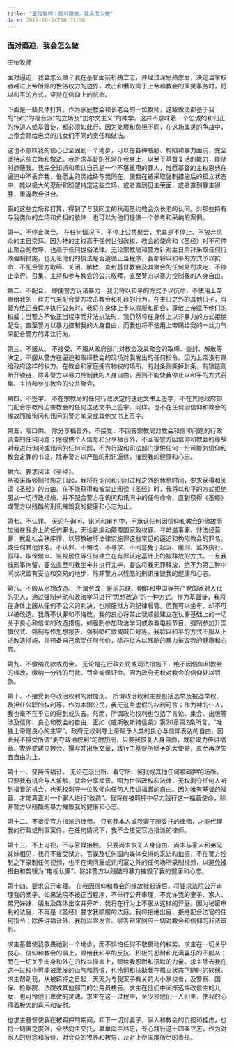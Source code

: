 ```yaml
---
title: "王怡牧师：面对逼迫，我会怎么做"
date: 2018-10-14T10:31:36
---
```


### 面对逼迫，我会怎么做

王怡牧师



面对逼迫，我会怎么做？我在基督面前祈祷立志，并经过深思熟虑后，决定当掌权者越过上帝所赐的世俗权力的边界，攻击和僭取属于上帝和教会的属灵事务时，将以和平的方式，坚持在信仰上的抗命。

下面是一些具体打算。作为家庭教会和长老会的一位牧师，这些做法都基于我的“保守的福音派”的立场及“加尔文主义”的神学。这并不意味着一个忠诚的和归正的传道人或基督徒，都必须如此行。因为处境和负担不同，在这场属灵的争战中，上帝会赐给忠贞的儿女们不同的责任和做法。

这也不意味我的信心已坚固到一个地步，可以在各种威胁、构陷和暴力面前，完全坚持这些立场和做法。我祈求基督的死常在我身上，以至于基督复活的能力，能随时遮蔽我。我完全知道和承认自己是一个不堪重用的罪人，惟愿基督的主权恩典在逼迫中不丢弃我，惟愿主的灵始终与我同在，使我在被采取强制措施后的孤立状态中，能以极大的忍耐和盼望持定这些立场，或者直到见主荣面，或者直到靠主得胜，重返教会讲台。

我的这些立场和打算，得到了与我同工的秋雨圣约教会众长老的认同。对那些持有与我类似的立场和负担的肢体，也可以为他们提供一个参考和采纳的案例。


第一、不停止聚会。
在任何情况下，不停止公共聚会，尤其是不停止、不放弃信众的主日崇拜。因为神的主权高于任何世俗政权，教会的使命和《圣经》对不可停止聚会的教导，也高于任何世俗法律。无论宗教局和警方针对主日崇拜采取任何行政强制措施，也无论他们的执法是否遵循正当程序，我都将以和平的方式予以抗命，不配合警方取缔、关闭、解散、查封基督教会及其聚会的任何处罚决定，不停止举行、召集、主持和参与教会的公共敬拜，直至警方以暴力控制我的人身自由。

第二、不配合。
即便警方诉诸暴力，我仍将以和平的方式予以抗命，不使用上帝赐给我的一丝力气来配合警方攻击教会和礼拜的行为。在主日之外的其他日子，当警方依正当程序执行公务时，我将在身体上予以顺服和配合，尊敬上帝赋予他们的权威；当警方不依正当程序而非法执法时，我仍然将在身体上以非暴力的方式拒绝配合，直至警方以暴力控制我的人身自由，而我也将不使用上帝赐给我的一丝力气来配合警方的非法行为。

第三、不服从。
不接受、不服从政府部门对教会及其聚会的取缔、查封、解散等决定，不服从警方在逼迫和取缔教会的现场对我发出的任何指令。因为上帝没有赐给政府这样的权力。在教会和家庭拥有物权的场所，有封条则撕掉封条，有锁链则断开锁链，除非警方以暴力控制我的人身自由，否则不能使我停止以和平的方式召集、主持和参加教会的公共聚会。

第四、不签字。
    不在宗教局的任何行政决定的送达文书上签字，不在其他政府部门配合宗教局迫害教会的任何送达文书上签字。同样，也不在任何因信仰和教会的缘故而被询问和讯问的警方笔录或其他文书上签字。

第五，零口供。
除分享福音外，不接受、不回答宗教局对教会和信仰问题的行政调查的任何问题；除提供个人信息和分享福音外，不回答警方因信仰和教会的缘故对我进行询问或讯问的任何问题，不为行政和司法部门提供任何一份可能为信仰和教会定罪的书证，除非警方以严酷的刑讯逼供，摧毁我的健康和心志。

第六、要求阅读《圣经》。    
从被采取强制措施之日起，我将在询问和讯问过程之外的休息时间，要求获得和阅读《圣经》的自由。在不能获得和被禁止阅读《圣经》时，我将以和平的方式拒绝服从一切行政措施，并不配合警方在询问和讯问中的任何命令，直到获得《圣经》或警方以残酷的刑讯摧毁我的健康和心志为止。

第七、不认罪。
无论在询问、讯问和审判中，不承认任何因信仰和教会的缘故而加诸在我身上的任何罪名，无论是煽动颠覆国家政权罪、寻衅滋事罪、非法经营罪、扰乱社会秩序罪、以邪教破坏法律实施罪这些常见的逼迫和构陷教会的罪名，或任何其他罪名。不认罪、不悔改，不寻求、不同意免于起诉、缓刑、监外执行、假释、取保候审、监视居住等任何建立在有罪认定基础上的被释放的方式。一旦我被刑事拘留，要么直至判我坐牢并执行完毕，要么将我无罪释放，绝不为第三种中间状况留有妥协和交易的地步，除非警方以残酷的刑讯摧毁我的健康和心志。

第八、不服从思想改造。
所谓劳改，是前苏联、朝鲜和中国等共产党国家对入狱的犯人，通过强制劳动和政治学习进行“思想改造”的一种方式。作为基督徒，我将在身体上服从任何不公义的判决，也顺服狱方的纪律看管。但我可以坐牢，却不可以被改造。我既不认罪和不悔改，我的良心将禁止我顺服建立在认罪基础上的一切关乎良心和信仰的改造措施，如强制参加政治学习或收看电视节目、强制参加升国旗仪式、强制写作思想报告、强制唱红歌或喊口号等。我将以和平的方式不服从上述改造措施，并预备自己承受任何代价，除非狱方以残酷的暴力摧毁我的健康和心志。

第九、不缴纳罚款或罚金。
无论是在行政处罚或司法措施下，绝不因信仰和教会的缘故，缴纳一分钱的罚款、罚金或保证金。因为政府无权对教会的信仰处以罚款。

第十、不接受剥夺政治权利的附加刑。
所谓政治权利主要包括选举及被选举权、及担任公职的权利等。作为本国公民，我无这些虚假的权利可言；作为神的仆人，我也毫不在乎它的得到或失去。然而，所谓政治权利也包括了言论、集会、出版等涉及信仰、良心和教会的自由，正如《威斯敏斯特信条》第20章第2条所言，“唯独上帝是良心的主宰”。政府无权剥夺上帝赋予人类的良心与信仰表达的自由，因此我不接受所谓“剥夺政治权利”的附加刑，只要我恢复人身自由，就将竭力传讲福音、牧养或建立教会、撰写并出版文章，践行主基督所赋予的大使命，直至再次失去自由为止。

第十一、坚持传福音。
无论在派出所、看守所、监狱或其他任何被羁押的场所，只要我有机会与人接触，就会分享福音。因为世俗政权和法律，无权剥夺任何人听到福音的机会，也无权剥夺一位牧师向任何人传讲福音的自由。因为唯有基督的福音，才能真正对一个罪人进行“改造”。我将在被羁押中尽力践行这一福音使命，除非警方以残酷的暴力摧毁我的健康和心志。

第十二、不接受官方指派的律师。
只有我本人或我妻子所委托的律师，才能代理我的行政或刑事案件。在任何情况下，我不会接受官方指派的律师。

第十三、不上电视，不与官媒接触。
只要尚未恢复人身自由、尚未与家人和弟兄姊妹相见，我将不接受狱方、官媒及任何国内媒体安排的采访和拍摄，不在警方控制之下录制任何视频，也不在询问室或讯问室之外的任何场所录制视频，以避免被扭曲和剪辑为“电视认罪”。除非警方以残酷的暴力摧毁了我的健康和心志。

第十四、要求公开审理。
在我因信仰和教会的缘故被起诉后，将要求法院公开审理我的案子。如果法院不按正当程序，不举行公开审理，不允许我的妻子、家人、弟兄姊妹、朋友及媒体出席并旁听，我将在行为上不服从这样的开庭。因为秘密审判的法庭，不再是《圣经》要求我顺服的法庭。我将拒绝出庭，拒绝配合法官的任何指令；除传讲福音外，我将以零发言、零答辩来回应一切对教会和信仰的非法审判。


求主基督使我敬畏祂到一个地步，而不惧怕任何不敬畏祂的权势。求主在一切关乎良心、信仰和教会的事上，赐给我和平的反抗、积极的忍耐和充满喜乐的不服从；而在一切关乎肉身和外在的权益损害上，赐给我忍耐和沉默的力量。求主除去我在这一过程中可能被激发的血气和怨恨，也怜悯和扶助我在孤立状态下随时的软弱。求主帮助我，从被羁押之日起，天天为与我案子有关的大小掌权者，及警察、国保、检察院、法院或其他部门的公务员祷告。求主在他们中间拣选悔改信主的儿女，也可怜他们卑微的灵魂。求主在这一过程中，至少领他们一人归主，使我的心得着极大的喜乐和安慰。

也求主基督使我在被羁押的期间，卸下一切对妻子、家人和教会的负担和挂虑，也将一切置之度外，全然向主交托，单单向主尽忠，专心践行这十四条立志，作为对家人的思念和服侍，对会众的牧养和教导，及对上帝国度所尽的责任。
